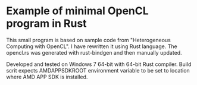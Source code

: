 # Example of minimal OpenCL program in Rust

This small program is based on sample code from "Heterogeneous Computing with OpenCL".
I have rewritten it using Rust language.
The opencl.rs was generated with rust-bindgen and then manually updated.

Developed and tested on Windows 7 64-bit with 64-bit Rust compiler.
Build scrit expects AMDAPPSDKROOT environment variable to be set to location where AMD APP SDK is installed. 

